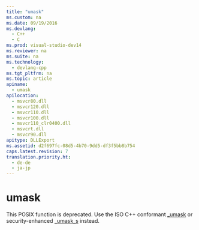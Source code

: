 ```yaml
---
title: "umask"
ms.custom: na
ms.date: 09/19/2016
ms.devlang: 
  - C++
  - C
ms.prod: visual-studio-dev14
ms.reviewer: na
ms.suite: na
ms.technology: 
  - devlang-cpp
ms.tgt_pltfrm: na
ms.topic: article
apiname: 
  - umask
apilocation: 
  - msvcr80.dll
  - msvcr120.dll
  - msvcr110.dll
  - msvcr100.dll
  - msvcr110_clr0400.dll
  - msvcrt.dll
  - msvcr90.dll
apitype: DLLExport
ms.assetid: d2f697fc-08d5-4b70-9dd5-df3f5bb8b754
caps.latest.revision: 7
translation.priority.ht: 
  - de-de
  - ja-jp
---
```

# umask
This POSIX function is deprecated. Use the ISO C++ conformant [_umask](../vs140/_umask.md) or security-enhanced [_umask_s](../vs140/_umask_s.md) instead.